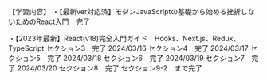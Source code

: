 【学習内容】
・【最新ver対応済】モダンJavaScriptの基礎から始める挫折しないためのReact入門　完了

・【2023年最新】React(v18)完全入門ガイド｜Hooks、Next.js、Redux、TypeScript
セクション3　完了
2024/03/16
セクション4　完了
2024/03/17
セクション5　完了
2024/03/18
セクション6　完了
2024/03/19
セクション7　完了
2024/03/20
セクション8　完了
セクション9-2　まで完了